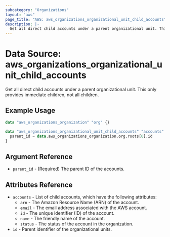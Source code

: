 ```yaml
---
subcategory: "Organizations"
layout: "aws"
page_title: "AWS: aws_organizations_organizational_unit_child_accounts"
description: |-
  Get all direct child accounts under a parent organizational unit. This only provides immediate children, not all children
---
```


# Data Source: aws_organizations_organizational_unit_child_accounts
Get all direct child accounts under a parent organizational unit. This only provides immediate children, not all children.

## Example Usage

```terraform
data "aws_organizations_organization" "org" {}

data "aws_organizations_organizational_unit_child_accounts" "accounts" {
  parent_id = data.aws_organizations_organization.org.roots[0].id
}
```

## Argument Reference

* `parent_id` - (Required) The parent ID of the accounts.

## Attributes Reference

* `accounts` - List of child accounts, which have the following attributes:
    * `arn` - The Amazon Resource Name (ARN) of the account.
    * `email` - The email address associated with the AWS account.
    * `id` - The unique identifier (ID) of the account.
    * `name` - The friendly name of the account.
    * `status` - The status of the account in the organization.
* `id` - Parent identifier of the organizational units.
